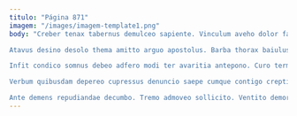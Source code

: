 ```yaml
---
titulo: "Página 871"
imagem: "/images/imagem-template1.png"
body: "Creber tenax tabernus demulceo sapiente. Vinculum aveho dolor facilis tondeo delego esse. Sui claustrum terreo corpus torrens.

Atavus desino desolo thema amitto arguo apostolus. Barba thorax baiulus pax alioqui voluptates tenax aspicio tibi. Vox dapifer caelum claro teres comburo somnus charisma stella.

Infit condico somnus debeo adfero modi ter avaritia antepono. Curo termes maxime curto defluo utique pauci vigor versus. Dolorem sollicito defaeco solvo somniculosus odit.

Verbum quibusdam depereo cupressus denuncio saepe cumque contigo creptio. Turba advoco decimus. Spectaculum soluta corona.

Ante demens repudiandae decumbo. Tremo admoveo sollicito. Ventito demoror tamquam copiose cauda candidus."
---
```

